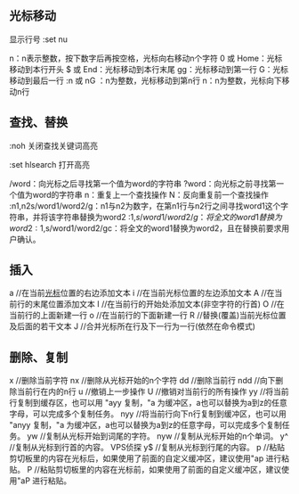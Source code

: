 ## 光标移动

显示行号  :set nu

n<Space>：n表示整数，按下数字后再按空格，光标向右移动n个字符
0 或 Home：光标移动到本行开头
$ 或 End：光标移动到本行末尾
gg：光标移动到第一行
G：光标移动到最后一行
:n 或 nG ：n为整数，光标移动到第n行
n<Enter>：n为整数，光标向下移动n行

## 查找、替换

:noh 关闭查找关键词高亮

:set hlsearch 打开高亮

/word：向光标之后寻找第一个值为word的字符串
?word：向光标之前寻找第一个值为word的字符串
n：重复上一个查找操作
N：反向重复前一个查找操作
:n1,n2s/word1/word2/g：n1与n2为数字，在第n1行与n2行之间寻找word1这个字符串，并将该字符串替换为word2
:1,$s/word1/word2/g：将全文的word1替换为word2
:1,$s/word1/word2/gc：将全文的word1替换为word2，且在替换前要求用户确认。

## 插入

a    //在当前[光标](https://so.csdn.net/so/search?q=光标&spm=1001.2101.3001.7020)位置的右边添加文本
i    //在当前光标位置的左边添加文本
A   //在当前行的末尾位置添加文本
I    //在当前行的开始处添加文本(非空字符的行首)
O   //在当前行的上面新建一行
o   //在当前行的下面新建一行
R   //替换(覆盖)当前光标位置及后面的若干文本
J   //合并光标所在行及下一行为一行(依然在命令模式)

## 删除、复制

x     //删除当前字符
nx     //删除从光标开始的n个字符
dd    //删除当前行
ndd    //向下删除当前行在内的n行
u     //撤销上一步操作
U     //撤销对当前行的所有操作
yy    //将当前行复制到缓存区，也可以用 "ayy 复制，"a 为缓冲区，a也可以替换为a到z的任意字母，可以完成多个复制任务。
nyy    //将当前行向下n行复制到缓冲区，也可以用 "anyy 复制，"a 为缓冲区，a也可以替换为a到z的任意字母，可以完成多个复制任务。
yw    //复制从光标开始到词尾的字符。
nyw    //复制从光标开始的n个单词。
y^    //复制从光标到行首的内容。  VPS侦探
y$    //复制从光标到行尾的内容。
p     //粘贴剪切板里的内容在光标后，如果使用了前面的自定义缓冲区，建议使用"ap 进行粘贴。
P     //粘贴剪切板里的内容在光标前，如果使用了前面的自定义缓冲区，建议使用"aP 进行粘贴。